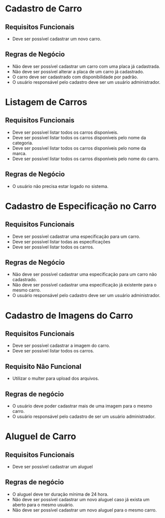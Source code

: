 # Cadastro de Carro

## Requisitos Funcionais

 * Deve ser possível cadastrar um novo carro.

## Regras de Negócio

 * Não deve ser possível cadastrar um carro com uma placa já cadastrada.
 * Não deve ser possível alterar a placa de um carro já cadastrado.
 * O carro deve ser cadastrado com disponibilidade por padrão.
 * O usuário responsável pelo cadastro deve ser um usuário administrador.

# Listagem de Carros

## Requisitos Funcionais

 * Deve ser possível listar todos os carros disponíveis.
 * Deve ser possível listar todos os carros disponíveis pelo nome da categoria.
 * Deve ser possível listar todos os carros disponíveis pelo nome da marca.
 * Deve ser possível listar todos os carros disponíveis pelo nome do carro.

## Regras de Negócio

 * O usuário não precisa estar logado no sistema.

# Cadastro de Especificação no Carro

## Requisitos Funcionais

 * Deve ser possível cadastrar uma especificação para um carro.
 * Deve ser possível listar todas as especificações
 * Deve ser possível listar todos os carros.

## Regras de Negócio

 * Não deve ser possível cadastrar uma especificação para um carro não cadastrado.
 * Não deve ser possível cadastrar uma especificação já existente para o mesmo carro.
 * O usuário responsável pelo cadastro deve ser um usuário administrador.

# Cadastro de Imagens do Carro

## Requisitos Funcionais

 * Deve ser possível cadastrar a imagem do carro.
 * Deve ser possível listar todos os carros.

## Requisito Não Funcional

 * Utilizar o multer para upload dos arquivos.

## Regras de negócio

 * O usuário deve poder cadastrar mais de uma imagem para o mesmo carro.
 * O usuário responsável pelo cadastro de ser um usuário administrador.

# Aluguel de Carro

## Requisitos Funcionais

 * Deve ser possível cadastrar um aluguel

## Regras de negócio

 * O aluguel deve ter duração mínima de 24 hora.
 * Não deve ser possível cadastrar um novo aluguel caso já exista um aberto para o mesmo usuário.
 * Não deve ser possível cadastrar um novo aluguel para o mesmo carro.
